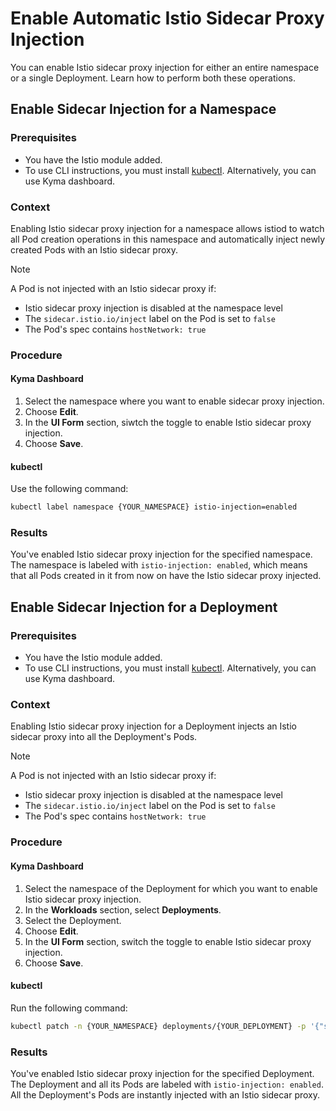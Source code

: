 # Enable Automatic Istio Sidecar Proxy Injection

You can enable Istio sidecar proxy injection for either an entire namespace or a single Deployment. Learn how to perform both these operations.


## Enable Sidecar Injection for a Namespace

### Prerequisites
- You have the Istio module added.
- To use CLI instructions, you must install [kubectl](https://kubernetes.io/docs/tasks/tools/#kubectl). Alternatively, you can use Kyma dashboard.

### Context
Enabling Istio sidecar proxy injection for a namespace allows istiod to watch all Pod creation operations in this namespace and automatically inject newly created Pods with an Istio sidecar proxy.

>[!NOTE]
> A Pod is not injected with an Istio sidecar proxy if:
> - Istio sidecar proxy injection is disabled at the namespace level
> - The `sidecar.istio.io/inject` label on the Pod is set to `false`
> - The Pod's spec contains `hostNetwork: true`

### Procedure

<!-- tabs:start -->
#### **Kyma Dashboard**

1. Select the namespace where you want to enable sidecar proxy injection.
2. Choose **Edit**.
3. In the **UI Form** section, siwtch the toggle to enable Istio sidecar proxy injection.
4. Choose **Save**.

#### **kubectl**

Use the following command:

```bash
kubectl label namespace {YOUR_NAMESPACE} istio-injection=enabled
```
<!-- tabs:end -->

### Results
You've enabled Istio sidecar proxy injection for the specified namespace. The namespace is labeled with `istio-injection: enabled`, which means that all Pods created in it from now on have the Istio sidecar proxy injected.

## Enable Sidecar Injection for a Deployment

### Prerequisites
- You have the Istio module added.
- To use CLI instructions, you must install [kubectl](https://kubernetes.io/docs/tasks/tools/#kubectl). Alternatively, you can use Kyma dashboard.

### Context
Enabling Istio sidecar proxy injection for a Deployment injects an Istio sidecar proxy into all the Deployment's Pods.

>[!NOTE]
> A Pod is not injected with an Istio sidecar proxy if:
> - Istio sidecar proxy injection is disabled at the namespace level
> - The `sidecar.istio.io/inject` label on the Pod is set to `false`
> - The Pod's spec contains `hostNetwork: true`

### Procedure

<!-- tabs:start -->

#### **Kyma Dashboard**

1. Select the namespace of the Deployment for which you want to enable Istio sidecar proxy injection.
2. In the **Workloads** section, select **Deployments**.
3. Select the Deployment. 
4. Choose **Edit**.
5. In the **UI Form** section, switch the toggle to enable Istio sidecar proxy injection.
6. Choose **Save**.

#### **kubectl**

Run the following command:

```bash
kubectl patch -n {YOUR_NAMESPACE} deployments/{YOUR_DEPLOYMENT} -p '{"spec":{"template":{"metadata":{"labels":{"sidecar.istio.io/inject":"true"}}}}}'
```

<!-- tabs:end -->

### Results

You've enabled Istio sidecar proxy injection for the specified Deployment. The Deployment and all its Pods are labeled with `istio-injection: enabled`. All the Deployment's Pods are instantly injected with an Istio sidecar proxy.